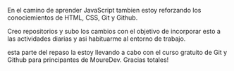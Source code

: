 En el camino de aprender JavaScript tambien estoy reforzando los conociemientos de HTML, CSS, Git y Github.

Creo repositorios y subo los cambios con el objetivo de incorporar esto a las actividades diarias y asi habituarme al entorno de trabajo.

esta parte del repaso la estoy llevando a cabo con el curso gratuito de Git y Github para principantes de MoureDev. Gracias totales!
